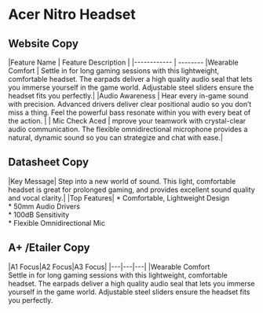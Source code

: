 <h1> Acer Nitro Headset</h1>


<h2>Website Copy</h2>
|Feature Name | Feature Description |
|------------ | --------
|Wearable Comfort | Settle in for long gaming sessions with this lightweight, comfortable headset. The earpads deliver a high quality audio seal that lets you immerse yourself in the game world. Adjustable steel sliders ensure the headset fits you perfectly.|
|Audio Awareness | Hear every in-game sound with precision. Advanced drivers deliver clear positional audio so you don’t miss a thing. Feel the powerful bass resonate within you with every beat of the action. |
| Mic Check Aced | mprove your teamwork with crystal-clear audio communication. The flexible omnidirectional microphone provides a natural, dynamic sound so you can strategize and chat with ease.|

<h2>Datasheet Copy</h2>
|Key Message| Step into a new world of sound. This light, comfortable headset is great for prolonged gaming, and provides excellent sound quality and vocal clarity.|
|Top Features| * Comfortable, Lightweight Design <br> * 50mm Audio Drivers <br> * 100dB Sensitivity <br> * Flexible Omnidirectional Mic

<h2>A+ /Etailer Copy</h2>
|A1 Focus|A2 Focus|A3 Focus|
|---|---|---|
|Wearable Comfort <br> Settle in for long gaming sessions with this lightweight, comfortable headset. The earpads deliver a high quality audio seal that lets you immerse yourself in the game world. Adjustable steel sliders ensure the headset fits you perfectly.

